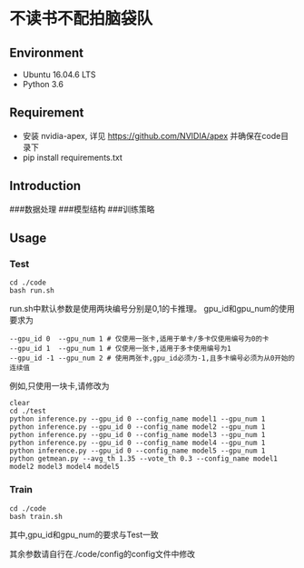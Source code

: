 # 不读书不配拍脑袋队

## Environment

+ Ubuntu 16.04.6 LTS
+ Python 3.6

## Requirement
+ 安装 nvidia-apex, 详见 https://github.com/NVIDIA/apex  并确保在code目录下
+ pip install requirements.txt


## Introduction
###数据处理
###模型结构
###训练策略

## Usage
### Test
```
cd ./code
bash run.sh
```
run.sh中默认参数是使用两块编号分别是0,1的卡推理。
gpu_id和gpu_num的使用要求为
```
--gpu_id 0  --gpu_num 1 # 仅使用一张卡,适用于单卡/多卡仅使用编号为0的卡
--gpu_id 1  --gpu_num 1 # 仅使用一张卡,适用于多卡使用编号为1
--gpu_id -1 --gpu_num 2 # 使用两张卡,gpu_id必须为-1,且多卡编号必须为从0开始的连续值
```

例如,只使用一块卡,请修改为
```
clear
cd ./test
python inference.py --gpu_id 0 --config_name model1 --gpu_num 1
python inference.py --gpu_id 0 --config_name model2 --gpu_num 1
python inference.py --gpu_id 0 --config_name model3 --gpu_num 1
python inference.py --gpu_id 0 --config_name model4 --gpu_num 1
python inference.py --gpu_id 0 --config_name model5 --gpu_num 1
python getmean.py --avg_th 1.35 --vote_th 0.3 --config_name model1 model2 model3 model4 model5
```


### Train
```
cd ./code
bash train.sh
```
其中,gpu_id和gpu_num的要求与Test一致

其余参数请自行在./code/config的config文件中修改